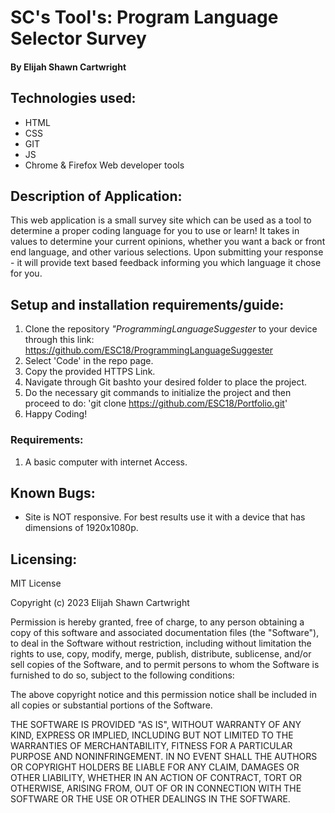# SC's Tool's: Program Language Selector Survey

#### By Elijah Shawn Cartwright
## Technologies used:
* HTML
* CSS
* GIT
* JS
* Chrome & Firefox Web developer tools

## Description of Application:
This web application is a small survey site which can be used as a tool to determine a proper coding language for you to use or learn! It takes in values to determine your current opinions, whether you want a back or front end language, and other various selections. Upon submitting your response - it will provide text based feedback informing you which language it chose for you. 

## Setup and installation requirements/guide:
1. Clone the repository _"ProgrammingLanguageSuggester_ to your device through this link: https://github.com/ESC18/ProgrammingLanguageSuggester
2. Select 'Code' in the repo page.
3. Copy the provided HTTPS Link.
4. Navigate through Git bashto your desired folder to place the project.
5. Do the necessary git commands to initialize the project and then proceed to do: 'git clone https://github.com/ESC18/Portfolio.git'
6. Happy Coding!

### Requirements:
1. A basic computer with internet Access.

## Known Bugs:
* Site is NOT responsive. For best results use it with a device that has dimensions of 1920x1080p.

## Licensing:
MIT License

Copyright (c) 2023 Elijah Shawn Cartwright

Permission is hereby granted, free of charge, to any person obtaining a copy
of this software and associated documentation files (the "Software"), to deal
in the Software without restriction, including without limitation the rights
to use, copy, modify, merge, publish, distribute, sublicense, and/or sell
copies of the Software, and to permit persons to whom the Software is
furnished to do so, subject to the following conditions:

The above copyright notice and this permission notice shall be included in all
copies or substantial portions of the Software.

THE SOFTWARE IS PROVIDED "AS IS", WITHOUT WARRANTY OF ANY KIND, EXPRESS OR
IMPLIED, INCLUDING BUT NOT LIMITED TO THE WARRANTIES OF MERCHANTABILITY,
FITNESS FOR A PARTICULAR PURPOSE AND NONINFRINGEMENT. IN NO EVENT SHALL THE
AUTHORS OR COPYRIGHT HOLDERS BE LIABLE FOR ANY CLAIM, DAMAGES OR OTHER
LIABILITY, WHETHER IN AN ACTION OF CONTRACT, TORT OR OTHERWISE, ARISING FROM,
OUT OF OR IN CONNECTION WITH THE SOFTWARE OR THE USE OR OTHER DEALINGS IN THE
SOFTWARE.
